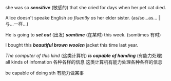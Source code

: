 she was so ***sensitive*** (敏感的) that she cried for days when her pet cat died.

Alice doesn't speake English *so fluently as* her elder sister.	(as/so...as... | 与...一样...)

He is going to ***set out*** (出发) ***somtime*** (在某时) this week.	(somtimes 有时)

I bought this ***beautiful brown woolen*** jacket this time last year.

*The computer of this kind*  (这类计算机) ***is capable of handing***  (有能力处理) all kinds of infomation 各种各样的信息
这类计算机有能力处理各种各样的信息

be capable of doing sth 有能力做某事

